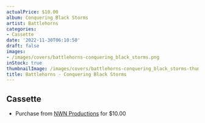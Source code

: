 ```yaml
---
actualPrice: $10.00
album: Conquering Black Storms
artist: Battlehorns
categories:
- Cassette
date: '2022-11-30T06:10:50'
draft: false
images:
- /images/covers/battlehorns-conquering_black_storms.png
inStock: true
thumbnailImage: /images/covers/battlehorns-conquering_black_storms-thumb.png
title: Battlehorns - Conquering Black Storms
---
```


## Cassette
* Purchase from [NWN Productions](http://shop.nwnprod.com/index.php?route=product/product&path=73&product_id=11151&sort=pd.name&order=ASC) for $10.00
